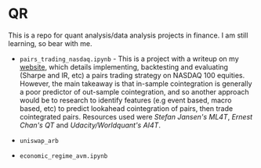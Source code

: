 # QR

This is a repo for quant analysis/data analysis projects in finance. I am still learning, so bear with me.

* `pairs_trading_nasdaq.ipynb` - This is a project with a writeup on my [website](https://ryan-chew.com/quant_pairs_trade.html), which details implementing, backtesting and evaluating (Sharpe and IR, etc) a pairs trading strategy on NASDAQ 100 equities. However, the main takeaway is that in-sample cointegration is generally a poor predictor of out-sample cointegration, and so another approach would be to research to identify features (e.g event based, macro based, etc) to predict lookahead cointegration of pairs, then trade cointegrated pairs. Resources used were _Stefan Jansen's ML4T_, _Ernest Chan's QT_ and _Udacity/Worldquant's AI4T_.

* `uniswap_arb` 

* `economic_regime_avm.ipynb` 